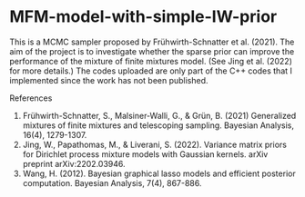 # MFM-model-with-simple-IW-prior


This is a MCMC sampler proposed by Frühwirth-Schnatter et al. (2021). 
The aim of the project is to investigate whether the sparse prior can improve the performance of the mixture of finite mixtures model. (See Jing et al. (2022) for more details.) 
The codes uploaded are only part of the C++ codes that I implemented since the work has not been published. 








References

1. Frühwirth-Schnatter, S., Malsiner-Walli, G., & Grün, B. (2021) Generalized mixtures of finite mixtures and telescoping sampling. Bayesian Analysis, 16(4), 1279-1307.
2. Jing, W., Papathomas, M., & Liverani, S. (2022). Variance matrix priors for Dirichlet process mixture models with Gaussian kernels. arXiv preprint arXiv:2202.03946.
3. Wang, H. (2012). Bayesian graphical lasso models and efficient posterior computation. Bayesian Analysis, 7(4), 867-886.
